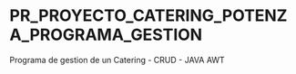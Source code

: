 # PR_PROYECTO_CATERING_POTENZA_PROGRAMA_GESTION
Programa de gestion de un Catering - CRUD - JAVA AWT
